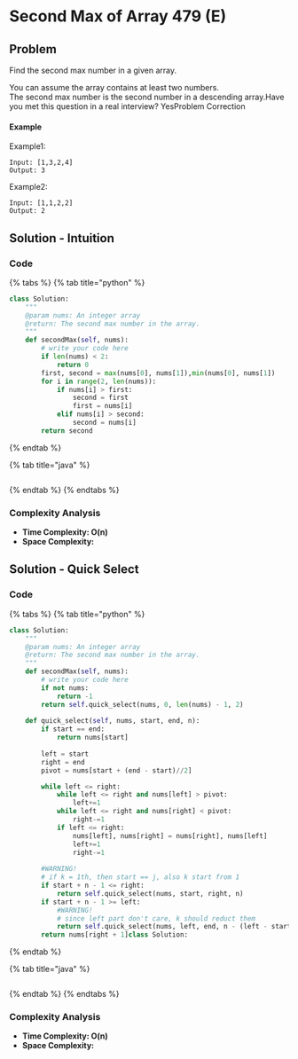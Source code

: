 # Second Max of Array 479 (E)

## Problem

Find the second max number in a given array.

You can assume the array contains at least two numbers.\
The second max number is the second number in a descending array.Have you met this question in a real interview?  YesProblem Correction

#### Example

Example1:

```
Input: [1,3,2,4]
Output: 3
```

Example2:

```
Input: [1,1,2,2]
Output: 2
```

## Solution - Intuition

### Code

{% tabs %}
{% tab title="python" %}
```python
class Solution:
    """
    @param nums: An integer array
    @return: The second max number in the array.
    """
    def secondMax(self, nums):
        # write your code here
        if len(nums) < 2:
            return 0
        first, second = max(nums[0], nums[1]),min(nums[0], nums[1])
        for i in range(2, len(nums)):
            if nums[i] > first:
                second = first
                first = nums[i]
            elif nums[i] > second:
                second = nums[i]
        return second
```
{% endtab %}

{% tab title="java" %}
```
```
{% endtab %}
{% endtabs %}

### Complexity Analysis

* **Time Complexity: O(n)**
* **Space Complexity:**



## Solution - Quick Select

### Code

{% tabs %}
{% tab title="python" %}
```python
class Solution:
    """
    @param nums: An integer array
    @return: The second max number in the array.
    """
    def secondMax(self, nums):
        # write your code here
        if not nums:
            return -1
        return self.quick_select(nums, 0, len(nums) - 1, 2)
    
    def quick_select(self, nums, start, end, n):
        if start == end:
            return nums[start]
        
        left = start
        right = end
        pivot = nums[start + (end - start)//2]

        while left <= right:
            while left <= right and nums[left] > pivot:
                left+=1
            while left <= right and nums[right] < pivot:
                right-=1
            if left <= right:
                nums[left], nums[right] = nums[right], nums[left]
                left+=1
                right-=1
        
        #WARNING!
        # if k = 1th, then start == j, also k start from 1
        if start + n - 1 <= right:
            return self.quick_select(nums, start, right, n)
        if start + n - 1 >= left:
            #WARNING!
            # since left part don't care, k should reduct them
            return self.quick_select(nums, left, end, n - (left - start ))
        return nums[right + 1]class Solution:
```
{% endtab %}

{% tab title="java" %}
```
```
{% endtab %}
{% endtabs %}

### Complexity Analysis

* **Time Complexity: O(n)**
* **Space Complexity:**
